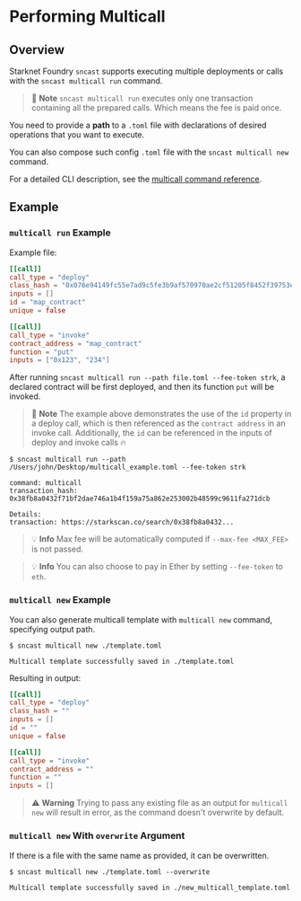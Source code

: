 # Performing Multicall

## Overview

Starknet Foundry `sncast` supports executing multiple deployments or calls with the `sncast multicall run` command.

> 📝 **Note**
> `sncast multicall run` executes only one transaction containing all the prepared calls. Which means the fee is paid once.

You need to provide a **path** to a `.toml` file with declarations of desired operations that you want to execute.

You can also compose such config `.toml` file with the `sncast multicall new` command.

For a detailed CLI description, see the [multicall command reference](../appendix/sncast/multicall/multicall.md).

## Example

### `multicall run` Example

Example file:

```toml
[[call]]
call_type = "deploy"
class_hash = "0x076e94149fc55e7ad9c5fe3b9af570970ae2cf51205f8452f39753e9497fe849"
inputs = []
id = "map_contract"
unique = false

[[call]]
call_type = "invoke"
contract_address = "map_contract"
function = "put"
inputs = ["0x123", "234"]
```

After running `sncast multicall run --path file.toml --fee-token strk`, a declared contract will be first deployed, and then its function `put` will be invoked.

> 📝 **Note**
> The example above demonstrates the use of the `id` property in a deploy call, which is then referenced as the `contract address` in an invoke call.
Additionally, the `id` can be referenced in the inputs of deploy and invoke calls 🔥

```shell
$ sncast multicall run --path /Users/john/Desktop/multicall_example.toml --fee-token strk

command: multicall
transaction_hash: 0x38fb8a0432f71bf2dae746a1b4f159a75a862e253002b48599c9611fa271dcb

Details:
transaction: https://starkscan.co/search/0x38fb8a0432...
```

> 💡 **Info**
> Max fee will be automatically computed if `--max-fee <MAX_FEE>` is not passed.

> 💡 **Info**
> You can also choose to pay in Ether by setting `--fee-token` to `eth`.


### `multicall new` Example

You can also generate multicall template with `multicall new` command, specifying output path.
```shell
$ sncast multicall new ./template.toml

Multicall template successfully saved in ./template.toml
```

Resulting in output:
```toml
[[call]]
call_type = "deploy"
class_hash = ""
inputs = []
id = ""
unique = false

[[call]]
call_type = "invoke"
contract_address = ""
function = ""
inputs = []
```

> ⚠️ **Warning**
> Trying to pass any existing file as an output for `multicall new` will result in error, as the command doesn't overwrite by default.

### `multicall new` With `overwrite` Argument

If there is a file with the same name as provided, it can be overwritten.

```shell
$ sncast multicall new ./template.toml --overwrite

Multicall template successfully saved in ./new_multicall_template.toml
```
